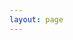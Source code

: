 ```yaml
---
layout: page
---
```

<VPTeamPage>
  <VPTeamPageTitle>
    <template #title>
      2023 Captains
    </template>
    <template #lead>
      Our Fearless Teamleaders who brought home the ninth consecutive state championship!
    </template>
  </VPTeamPageTitle>
  <VPTeamPageSection>
    <!-- <template #title>Our Shops</template> -->
    <!-- <template #lead>...</template> -->
    <template #members>
      <VPTeamMembers size="medium" :members="captains" />
    </template>
  </VPTeamPageSection>
</VPTeamPage>


<script setup>
import {
  VPTeamPage,
  VPTeamPageTitle,
  VPTeamMembers,
  VPTeamPageSection
} from 'vitepress/theme'

const captains = [
  {
    avatar: '/riders/brendan-giles_2022.jpg',
    name: 'Brendan Giles',
    desc: '\"Just gonna send it🤙\"',
    title: 'Senior',
    links: [
      { icon: 'instagram', link: 'https://www.instagram.com/great_brendini/' },
    ]
  },
  {
    avatar: '/riders/liberty-abington_2022.png',
    name: 'Liberty Abington',
    title: 'Senior',
    links: [
      { icon: 'instagram', link: 'https://www.instagram.com/abliberty/' },
    ]
  },
  {
    avatar: '/riders/holden-adams_2023.png',
    name: 'Holden Adams',
    title: 'Senior',
    links: [
      // { icon: 'instagram', link: 'https://www.instagram.com/abliberty/' },
    ]
  },
  {
    avatar: '/riders/adam-govan_2023.png',
    name: 'Adam Govan',
    title: 'Junior',
    links: [
      // { icon: 'instagram', link: 'https://www.instagram.com/jude.osterman/' },
    ]
  },
  {
    avatar: '/riders/jude-osterman_2022.png',
    name: 'Jude Osterman',
    title: 'Junior',
    links: [
      { icon: 'instagram', link: 'https://www.instagram.com/jude.osterman/' },
    ]
  },
  {
    avatar: '/riders/max-andrews_2023.jpg',
    name: 'Max Andrews',
    title: 'Sophomore',
    links: [
      // { icon: 'instagram', link: 'https://www.instagram.com/ferdagirl09/' },
    ]
  },
  {
    avatar: '/riders/anna-giles_2022.jpg',
    name: 'Anna Giles',
    title: 'Freshman',
    links: [
      { icon: 'instagram', link: 'https://www.instagram.com/ferdagirl09/' },
    ]
  },
  {
    avatar: '/riders/olivia-babas_2022.png',
    name: 'Olivia Babas',
    title: '8th Grade',
    links: [
    //   { icon: 'instagram', link: 'https://www.instagram.com/ferdagirl09/' },
    ]
  },
  {
    avatar: '/riders/parker-vince_2022.png',
    name: 'Parker Vince',
    title: '8th Grade',
    desc: '\"Make everything a jump!!!\"',
    links: [
    //   { icon: 'instagram', link: 'https://www.instagram.com/ferdagirl09/' },
    ]
  },
  {
    avatar: '/riders/olivia-pobocik_2023.jpg',
    name: 'Olivia Pobocik',
    title: '7th Grade',
    links: [
    //   { icon: 'instagram', link: 'https://www.instagram.com/ferdagirl09/' },
    ]
  },
]
</script>

